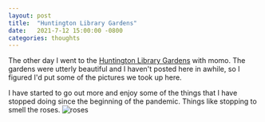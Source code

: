 ```yaml
---
layout: post
title:  "Huntington Library Gardens"
date:   2021-7-12 15:00:00 -0800
categories: thoughts
---
```


The other day I went to the [Huntington Library Gardens](https://www.huntington.org/gardens) with momo. The gardens were utterly beautiful and I haven't posted here in awhile, so I figured I'd put some of the pictures we took up here.

I have started to go out more and enjoy some of the things that I have stopped doing since the beginning of the pandemic. Things like stopping to smell the roses. ![roses](/assets/img/IMG_4953.jpg)
